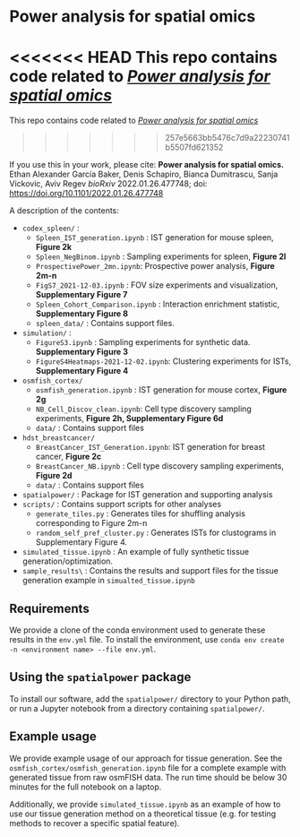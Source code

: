 # Power analysis for spatial omics

<<<<<<< HEAD
This repo contains code related to [_Power analysis for spatial omics_](https://www.biorxiv.org/content/10.1101/2022.01.26.477748v1)
=======
This repo contains code related to [_Power analysis for spatial omics_](https://doi.org/10.1101/2022.01.26.477748)
>>>>>>> 257e5663bb5476c7d9a22230741b5507fd621352

If you use this in your work, please cite: 
**Power analysis for spatial omics.** Ethan Alexander García Baker, Denis Schapiro, Bianca Dumitrascu, Sanja Vickovic, Aviv Regev
*bioRxiv* 2022.01.26.477748; doi: https://doi.org/10.1101/2022.01.26.477748

A description of the contents:

+ `codex_spleen/` : 
    - `Spleen_IST_generation.ipynb` : IST generation for mouse spleen, **Figure 2k**
    - `Spleen_NegBinom.ipynb` : Sampling experiments for spleen, **Figure 2l**
    - `ProspectivePower_2mn.ipynb`: Prospective power analysis, **Figure 2m-n**
    - `FigS7_2021-12-03.ipynb` : FOV size experiments and visualization, **Supplementary Figure 7**
    - `Spleen_Cohort_Comparison.ipynb` : Interaction enrichment statistic, **Supplementary Figure 8**
    - `spleen_data/` : Contains support files. 
+ `simulation/` :
    - `FigureS3.ipynb` : Sampling experiments for synthetic data. **Supplementary Figure 3**
    - `FigureS4Heatmaps-2021-12-02.ipynb`: Clustering experiments for ISTs, **Supplementary Figure 4**
+ `osmfish_cortex/` 
    - `osmfish_generation.ipynb` : IST generation for mouse cortex, **Figure 2g**
    - `NB_Cell_Discov_clean.ipynb`: Cell type discovery sampling experiments, **Figure 2h, Supplementary Figure 6d**
    - `data/` : Contains support files
+ `hdst_breastcancer/`
    - `BreastCancer_IST_Generation.ipynb`: IST generation for breast cancer, **Figure 2c**
    - `BreastCancer_NB.ipynb` : Cell type discovery sampling experiments, **Figure 2d**
    - `data/` : Contains support files
+ `spatialpower/` : Package for IST generation and supporting analysis
+ `scripts/` : Contains support scripts for other analyses
    - `generate_tiles.py` : Generates tiles for shuffling analysis corresponding to Figure 2m-n
    - `random_self_pref_cluster.py` :   Generates ISTs for clustograms in Supplementary Figure 4.  
+ `simulated_tissue.ipynb` : An example of fully synthetic tissue generation/optimization. 
+ `sample_results\` : Contains the results and support files for the tissue generation example in `simualted_tissue.ipynb`

## Requirements
We provide a clone of the conda environment used to generate these results in the `env.yml` file. To install the environment, use `conda env create -n <environment name> --file env.yml`.

## Using the `spatialpower` package
To install our software, add the `spatialpower/` directory to your Python path, or run a Jupyter notebook from a directory containing `spatialpower/`. 

## Example usage
We provide example usage of our approach for tissue generation. See the `osmfish_cortex/osmfish_generation.ipynb` file for a complete example with generated tissue from raw osmFISH data. The run time should be below 30 minutes for the full notebook on a laptop.

Additionally, we provide `simulated_tissue.ipynb` as an example of how to use our tissue generation method on a theoretical tissue (e.g. for testing methods to recover a specific spatial feature). 
